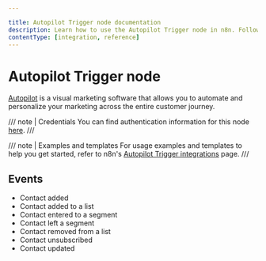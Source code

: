 ```yaml
---

title: Autopilot Trigger node documentation
description: Learn how to use the Autopilot Trigger node in n8n. Follow technical documentation to integrate Autopilot Trigger node into your workflows.
contentType: [integration, reference]
---
```


# Autopilot Trigger node

[Autopilot](https://www.autopilothq.com/) is a visual marketing software that allows you to automate and personalize your marketing across the entire customer journey.

/// note | Credentials
You can find authentication information for this node [here](/integrations/builtin/credentials/autopilot.md).
///

///  note  | Examples and templates
For usage examples and templates to help you get started, refer to n8n's [Autopilot Trigger integrations](https://n8n.io/integrations/autopilot-trigger/) page.
///

## Events

- Contact added
- Contact added to a list
- Contact entered to a segment
- Contact left a segment
- Contact removed from a list
- Contact unsubscribed
- Contact updated
